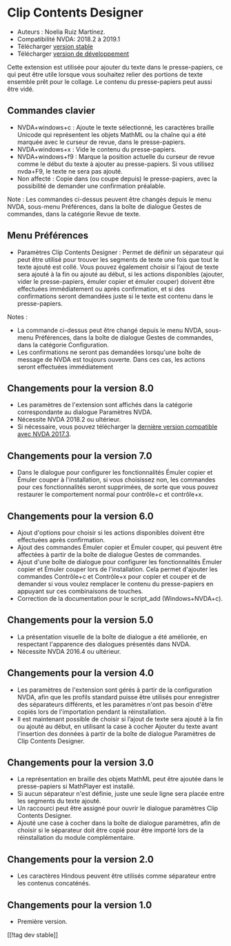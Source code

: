 # Clip Contents Designer #

*	Auteurs : Noelia Ruiz Martínez.
*	Compatibilité NVDA: 2018.2 à 2019.1
*	Télécharger [version stable][1]
*	Télécharger [version de développement][2]

Cette extension est utilisée pour ajouter du texte dans le presse-papiers,
ce qui peut être utile lorsque vous souhaitez relier des portions de texte
ensemble prêt pour le collage. Le contenu du presse-papiers peut aussi être
vidé.

## Commandes clavier ##
*	NVDA+windows+c : Ajoute le texte sélectionné, les caractères braille
  Unicode qui représentent les objets MathML ou la chaîne qui a été marquée
  avec le curseur de revue, dans le presse-papiers.
*	NVDA+windows+x : Vide le contenu du presse-papiers.
*	NVDA+windows+f9 : Marque la position actuelle du curseur de revue comme le début du texte à ajouter au presse-papiers. Si vous utilisez nvda+F9, le texte ne sera pas ajouté.
*	 Non affecté : Copie dans (ou coupe depuis) le presse-papiers, avec la possibilité de demander une confirmation préalable.

Note : Les commandes ci-dessus peuvent être changés depuis le menu NVDA,
sous-menu Préférences, dans la boîte de dialogue Gestes de commandes, dans
la catégorie Revue de texte.

## Menu Préférences ##
*	Paramètres Clip Contents Designer : Permet de définir un séparateur qui peut être utilisé pour trouver les segments de texte une fois que tout le texte ajouté est collé.
Vous pouvez également choisir si l’ajout de texte sera ajouté à la fin ou ajouté au début, si les actions disponibles (ajouter, vider le presse-papiers, émuler copier et émuler couper) doivent être effectuées immédiatement ou après confirmation, et si des confirmations seront demandées juste si le texte est contenu dans le presse-papiers.

Notes :

*	La commande ci-dessus peut être changé depuis le menu NVDA, sous-menu
  Préférences, dans la boîte de dialogue Gestes de commandes, dans la
  catégorie Configuration.
*	Les confirmations ne seront pas demandées lorsqu'une boîte de message de
  NVDA est toujours ouverte. Dans ces cas, les actions seront effectuées
  immédiatement

## Changements pour la version 8.0 ##

* Les paramètres de l'extension sont affichés dans la catégorie
  correspondante au dialogue Paramètres NVDA.
* Nécessite NVDA 2018.2 ou ultérieur.
* Si nécessaire, vous pouvez télécharger la [dernière version compatible
  avec NVDA 2017.3][3].

## Changements pour la version 7.0

* Dans le dialogue pour configurer les fonctionnalités Émuler copier et
  Émuler couper à l'installation, si vous choisissez non, les commandes pour
  ces fonctionnalités seront supprimées, de sorte que vous pouvez restaurer
  le comportement normal pour contrôle+c et contrôle+x.

## Changements pour la version 6.0

*	 Ajout d'options pour choisir si les actions disponibles doivent être effectuées après confirmation.
*	Ajout des commandes Émuler copier et Émuler couper, qui peuvent être affectées  à partir de la boîte de dialogue Gestes de commandes.
*	 Ajout d'une boîte de dialogue pour configurer les fonctionnalités Émuler copier et Émuler couper lors de l'installation. Cela permet d'ajouter les commandes Contrôle+c et Contrôle+x pour copier et couper et de demander si vous voulez remplacer le contenu du presse-papiers en appuyant sur ces combinaisons de touches.
*	Correction de la documentation pour le script_add (Windows+NVDA+c).

## Changements pour la version 5.0 ##

*	La présentation visuelle de la boîte de dialogue a été améliorée, en
  respectant l'apparence des dialogues présentés dans NVDA.
*	Nécessite NVDA 2016.4 ou ultérieur.

## Changements pour la version 4.0 ##
*	Les paramètres de l'extension sont gérés à partir de la configuration
  NVDA, afin que les profils standard puisse être utilisés pour enregistrer
  des séparateurs différents, et les paramètres n'ont pas besoin d'être
  copiés lors de l'importation pendant la réinstallation.
*	Il est maintenant possible de choisir si l’ajout de texte sera ajouté à la
  fin ou ajouté au début, en utilisant la case à cocher Ajouter du texte
  avant l'insertion des données à partir de la boîte de dialogue Paramètres
  de Clip Contents Designer.

## Changements pour la version 3.0 ##
*	La représentation en braille des objets MathML peut être ajoutée dans le
  presse-papiers si MathPlayer est installé.
*	Si aucun séparateur n'est définie, juste une seule ligne sera placée entre
  les segments du texte ajouté.
*	Un raccourci peut être assigné pour ouvrir le dialogue paramètres Clip
  Contents Designer.
*	Ajouté une case à cocher dans la boîte de dialogue paramètres, afin de
  choisir si le séparateur doit être copié pour être importé lors de la
  réinstallation du module complémentaire.

## Changements pour la version 2.0 ##
*	Les caractères Hindous peuvent être utilisés comme séparateur entre les
  contenus concaténés.

## Changements pour la version 1.0 ##
*	Première version.


[[!tag dev stable]]

[1]: https://addons.nvda-project.org/files/get.php?file=ccd

[2]: https://addons.nvda-project.org/files/get.php?file=ccd-dev

[3]: https://addons.nvda-project.org/files/get.php?file=ccd-o
